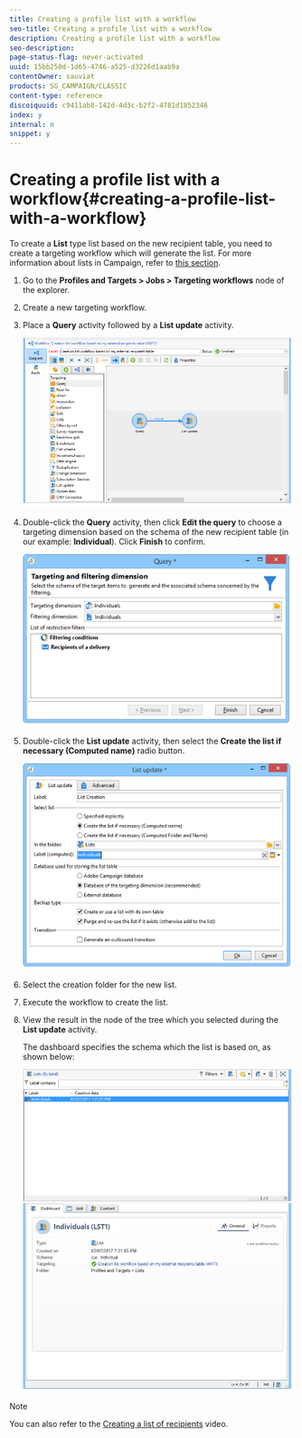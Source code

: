 ```yaml
---
title: Creating a profile list with a workflow
seo-title: Creating a profile list with a workflow
description: Creating a profile list with a workflow
seo-description: 
page-status-flag: never-activated
uuid: 15bb250d-1d65-4746-a525-d3226d1aab9a
contentOwner: sauviat
products: SG_CAMPAIGN/CLASSIC
content-type: reference
discoiquuid: c9411ab8-142d-4d3c-b2f2-4781d1852346
index: y
internal: n
snippet: y
---
```


# Creating a profile list with a workflow{#creating-a-profile-list-with-a-workflow}

To create a **List** type list based on the new recipient table, you need to create a targeting workflow which will generate the list. For more information about lists in Campaign, refer to [this section](../../platform/using/creating-and-managing-lists.md#about-lists-in-adobe-campaign).

1. Go to the **Profiles and Targets > Jobs > Targeting workflows** node of the explorer.
1. Create a new targeting workflow.
1. Place a **Query** activity followed by a **List update** activity.

   ![](assets/mapping_create_list_workflow01.png)

1. Double-click the **Query** activity, then click **Edit the query** to choose a targeting dimension based on the schema of the new recipient table (in our example: **Individual**). Click **Finish** to confirm.

   ![](assets/mapping_create_list_workflow03.png)

1. Double-click the **List update** activity, then select the **Create the list if necessary (Computed name)** radio button.

   ![](assets/mapping_create_list_workflow02.png)

1. Select the creation folder for the new list.
1. Execute the workflow to create the list.
1. View the result in the node of the tree which you selected during the **List update** activity.

   The dashboard specifies the schema which the list is based on, as shown below:

   ![](assets/mapping_list_view.png)

>[!NOTE]
>
>You can also refer to the [Creating a list of recipients](https://helpx.adobe.com/campaign/kt/acc/using/acc-creating-a-list-of-recipients-feature-video-use.html) video.

